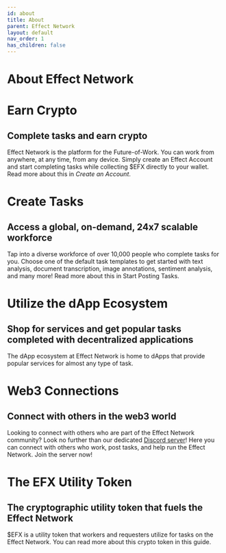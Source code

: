 ```yaml
---
id: about
title: About
parent: Effect Network
layout: default
nav_order: 1
has_children: false
---
```


# About Effect Network

# Earn Crypto

## Complete tasks and earn crypto

Effect Network is the platform for the Future-of-Work. You can work from anywhere, at any time, from any device. Simply create an Effect Account and start completing tasks while collecting $EFX directly to your wallet. Read more about this in *Create an Account*.

# Create Tasks

## Access a global, on-demand, 24x7 scalable workforce

Tap into a diverse workforce of over 10,000 people who complete tasks for you. Choose one of the default task templates to get started with text analysis, document transcription, image annotations, sentiment analysis, and many more! Read more about this in Start Posting Tasks.

# Utilize the dApp Ecosystem

## Shop for services and get popular tasks completed with decentralized applications

The dApp ecosystem at Effect Network is home to dApps that provide popular services for almost any type of task.

# Web3 Connections

## Connect with others in the web3 world

Looking to connect with others who are part of the Effect Network community? Look no further than our dedicated [Discord server](http://discord.gg/effectnetwork)! Here you can connect with others who work, post tasks, and help run the Effect Network. Join the server now!

# The EFX Utility Token

## The cryptographic utility token that fuels the Effect Network

$EFX is a utility token that workers and requesters utilize for tasks on the Effect Network. You can read more about this crypto token in this guide.
